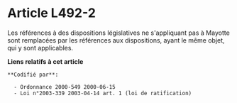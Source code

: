 # Article L492-2

Les références à des dispositions législatives ne s'appliquant pas à Mayotte sont remplacées par les références aux
dispositions, ayant le même objet, qui y sont applicables.

**Liens relatifs à cet article**

	**Codifié par**:

	  - Ordonnance 2000-549 2000-06-15
	  - Loi n°2003-339 2003-04-14 art. 1 (loi de ratification)
